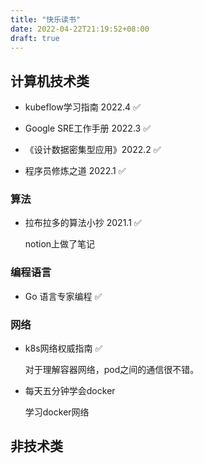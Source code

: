 ```yaml
---
title: "快乐读书"
date: 2022-04-22T21:19:52+08:00
draft: true
---
```




## 计算机技术类



* kubeflow学习指南 2022.4  ✅

* Google SRE工作手册 2022.3 ✅

* 《设计数据密集型应用》2022.2  ✅

* 程序员修炼之道 2022.1 ✅

### 算法

* 拉布拉多的算法小抄 2021.1 ✅

  notion上做了笔记

### 编程语言

* Go 语言专家编程 ✅

### 网络

* k8s网络权威指南 ✅

  对于理解容器网络，pod之间的通信很不错。

* 每天五分钟学会docker

  学习docker网络

## 非技术类

